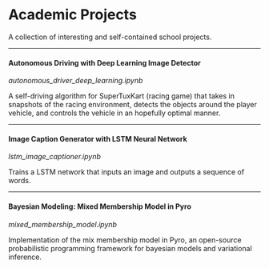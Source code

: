 # Academic Projects

A collection of interesting and self-contained school projects.

---

#### Autonomous Driving with Deep Learning Image Detector
*autonomous_driver_deep_learning.ipynb*

A self-driving algorithm for SuperTuxKart (racing game) that takes in snapshots of the racing environment, detects the objects around the player vehicle, and controls the vehicle in an hopefully optimal manner.

---

#### Image Caption Generator with LSTM Neural Network
*lstm_image_captioner.ipynb*

Trains a LSTM network that inputs an image and outputs a sequence of words.

---

#### Bayesian Modeling: Mixed Membership Model in Pyro
*mixed_membership_model.ipynb*

Implementation of the mix membership model in Pyro, an open-source probabilistic programming framework for bayesian models and variational inference.
